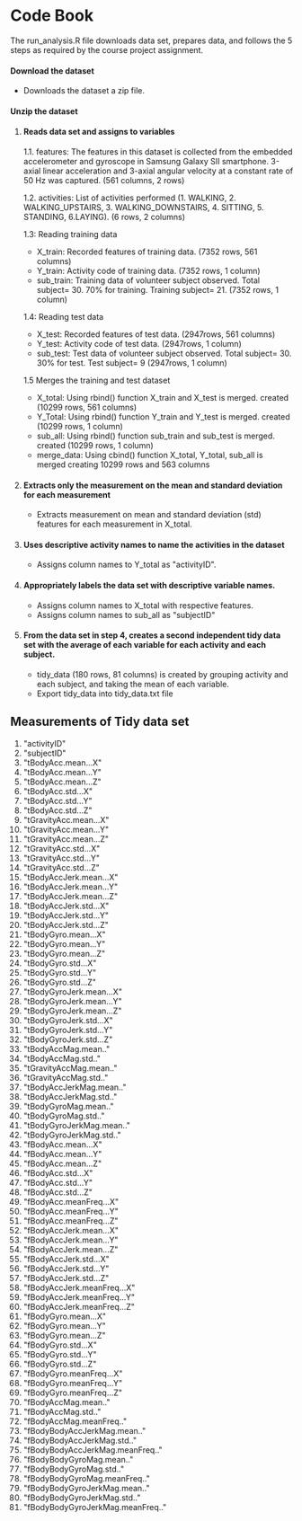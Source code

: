 # Code Book

The run_analysis.R file downloads data set, prepares data, and follows the 5 steps as required by the course project assignment. 

#### Download the dataset
   + Downloads the dataset a zip file.
   
#### Unzip the dataset
   
1. #### Reads data set and assigns to variables
   1.1. features: The features in this dataset is collected from the embedded accelerometer and gyroscope in Samsung Galaxy SII smartphone. 3-axial linear acceleration and 3-axial angular velocity at a constant rate of 50 Hz was captured. (561 columns, 2 rows)
   
   1.2. activities: List of activities performed (1. WALKING, 2. WALKING_UPSTAIRS, 3. WALKING_DOWNSTAIRS, 4. SITTING, 5. STANDING, 6.LAYING).
   (6 rows, 2 columns)
   
   1.3: Reading training data
   + X_train: Recorded features of training data. (7352 rows, 561 columns)
   + Y_train: Activity code of training data. (7352 rows, 1 column)
   + sub_train: Training data of volunteer subject observed. Total subject= 30. 70% for training. Training subject= 21. (7352       rows, 1 column)
   
   1.4: Reading test data
   + X_test: Recorded features of test data. (2947rows, 561 columns)
   + Y_test: Activity code of test data. (2947rows, 1 column)
   + sub_test: Test data of volunteer subject observed. Total subject= 30. 30% for test. Test subject= 9 (2947rows, 1 column)
   
   1.5 Merges the training and test dataset
   + X_total: Using rbind() function X_train and X_test is merged. created (10299 rows, 561 columns)
   + Y_Total: Using rbind() function Y_train and Y_test is merged. created (10299 rows, 1 column)
   + sub_all: Using rbind() function sub_train and sub_test is merged. created (10299 rows, 1 column)
   + merge_data: Using cbind() function X_total, Y_total, sub_all is merged creating 10299 rows and 563 columns
   
2. #### Extracts only the measurement on the mean and standard deviation for each measurement
    + Extracts measurement on mean and standard deviation (std) features for each measurement in X_total. 

3. #### Uses descriptive activity names to name the activities in the dataset
     + Assigns column names to Y_total as "activityID".

4. #### Appropriately labels the data set with descriptive variable names.
     + Assigns column names to X_total with respective features. 
     + Assigns column names to sub_all as "subjectID"
    
5. #### From the data set in step 4, creates a second independent tidy data set with the average of each variable for each  activity and each subject. 
    + tidy_data (180 rows, 81 columns) is created by grouping activity and each subject, and taking the mean of each variable. 
    + Export tidy_data into tidy_data.txt file
    

    
## Measurements of Tidy data set


1. "activityID"
2. "subjectID"
3. "tBodyAcc.mean...X"
4. "tBodyAcc.mean...Y"
5. "tBodyAcc.mean...Z"
6. "tBodyAcc.std...X"
7. "tBodyAcc.std...Y"
8. "tBodyAcc.std...Z"
9. "tGravityAcc.mean...X"
10. "tGravityAcc.mean...Y"
11. "tGravityAcc.mean...Z"
12. "tGravityAcc.std...X"
13. "tGravityAcc.std...Y"
14. "tGravityAcc.std...Z"
15. "tBodyAccJerk.mean...X"
16. "tBodyAccJerk.mean...Y"
17. "tBodyAccJerk.mean...Z"
18. "tBodyAccJerk.std...X"
19. "tBodyAccJerk.std...Y"
20. "tBodyAccJerk.std...Z"
21. "tBodyGyro.mean...X"
22. "tBodyGyro.mean...Y"
23. "tBodyGyro.mean...Z"
24. "tBodyGyro.std...X"
25. "tBodyGyro.std...Y"
26. "tBodyGyro.std...Z"
27. "tBodyGyroJerk.mean...X"
28. "tBodyGyroJerk.mean...Y"
29. "tBodyGyroJerk.mean...Z"
30. "tBodyGyroJerk.std...X"
31. "tBodyGyroJerk.std...Y"
32. "tBodyGyroJerk.std...Z"
33. "tBodyAccMag.mean.."
34. "tBodyAccMag.std.."
35. "tGravityAccMag.mean.."
36. "tGravityAccMag.std.."
37. "tBodyAccJerkMag.mean.."
38. "tBodyAccJerkMag.std.."
39. "tBodyGyroMag.mean.."
40. "tBodyGyroMag.std.."
41. "tBodyGyroJerkMag.mean.."
42. "tBodyGyroJerkMag.std.."
43. "fBodyAcc.mean...X"
44. "fBodyAcc.mean...Y"
45. "fBodyAcc.mean...Z"
46. "fBodyAcc.std...X"
47. "fBodyAcc.std...Y"
48. "fBodyAcc.std...Z"
49. "fBodyAcc.meanFreq...X"
50. "fBodyAcc.meanFreq...Y"
51. "fBodyAcc.meanFreq...Z"
52. "fBodyAccJerk.mean...X"
53. "fBodyAccJerk.mean...Y"
54. "fBodyAccJerk.mean...Z"
55. "fBodyAccJerk.std...X"
56. "fBodyAccJerk.std...Y"
57. "fBodyAccJerk.std...Z"
58. "fBodyAccJerk.meanFreq...X"
59. "fBodyAccJerk.meanFreq...Y"
60. "fBodyAccJerk.meanFreq...Z"
61. "fBodyGyro.mean...X"
62. "fBodyGyro.mean...Y"
63. "fBodyGyro.mean...Z"
64. "fBodyGyro.std...X"
65. "fBodyGyro.std...Y"
66. "fBodyGyro.std...Z"
67. "fBodyGyro.meanFreq...X"
68. "fBodyGyro.meanFreq...Y"
69. "fBodyGyro.meanFreq...Z"
70. "fBodyAccMag.mean.."
71. "fBodyAccMag.std.."
72. "fBodyAccMag.meanFreq.."
73. "fBodyBodyAccJerkMag.mean.."
74. "fBodyBodyAccJerkMag.std.."
75. "fBodyBodyAccJerkMag.meanFreq.."
76. "fBodyBodyGyroMag.mean.."
77. "fBodyBodyGyroMag.std.."
78. "fBodyBodyGyroMag.meanFreq.."
79. "fBodyBodyGyroJerkMag.mean.."
80. "fBodyBodyGyroJerkMag.std.."
81. "fBodyBodyGyroJerkMag.meanFreq.."

 
   
   
